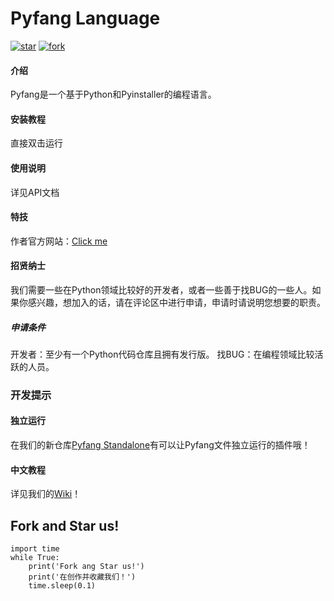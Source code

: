 # Pyfang Language

[![star](https://gitee.com/Fangcatchina/pyfang-language/badge/star.svg?theme=dark)](https://gitee.com/Fangcatchina/pyfang-language/stargazers)
[![fork](https://gitee.com/Fangcatchina/pyfang-language/badge/fork.svg?theme=dark)](https://gitee.com/Fangcatchina/pyfang-language/members)

#### 介绍

Pyfang是一个基于Python和Pyinstaller的编程语言。

#### 安装教程

直接双击运行

#### 使用说明

详见API文档

#### 特技

作者官方网站：[Click me](http://fangcat-1.icoc.vc)

#### 招贤纳士

我们需要一些在Python领域比较好的开发者，或者一些善于找BUG的一些人。如果你感兴趣，想加入的话，请在评论区中进行申请，申请时请说明您想要的职责。
##### 申请条件

开发者：至少有一个Python代码仓库且拥有发行版。
找BUG：在编程领域比较活跃的人员。
### 开发提示

#### 独立运行

在我们的新仓库[Pyfang Standalone](http://gitee.com/Fangcatchina/pyfang-standalone)有可以让Pyfang文件独立运行的插件哦！
#### 中文教程

详见我们的[Wiki](https://gitee.com/Fangcatchina/pyfang-language/wikis/Home)！

## Fork and Star us!
```
import time
while True:
    print('Fork ang Star us!')
    print('在创作并收藏我们！')
    time.sleep(0.1)
```